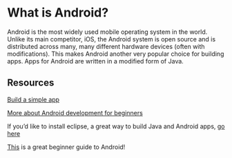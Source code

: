 
What is Android? 
================

Android is the most widely used mobile operating system in the world. Unlike its main competitor, iOS, the Android system is open source and is distributed across many, many different hardware devices (often with modifications). This makes Android another very popular choice for building apps. Apps for Android are written in a modified form of Java.

Resources 
-----------------------

[Build a simple app](http://developer.android.com/training/basics/firstapp/index.html)

[More about Android development for beginners](http://www.techrepublic.com/blog/app-builder/a-newbies-guide-to-android-development/1216)

If you’d like to install eclipse, a great way to build Java and Android apps, [go here](http://www.eclipse.org/downloads/)

[This](http://www.codeproject.com/Articles/102065/Android-A-beginner-s-guide) is a great beginner guide to Android!
